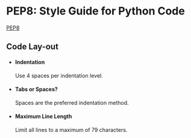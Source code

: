 # PEP8: Style Guide for Python Code

[PEP8](https://www.python.org/dev/peps/pep-0008/)


## Code Lay-out

* #### Indentation
    Use 4 spaces per indentation level.
* #### Tabs or Spaces?
    Spaces are the preferred indentation method.
* #### Maximum Line Length
    Limit all lines to a maximum of 79 characters.